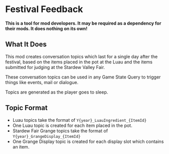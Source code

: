 # Festival Feedback

**This is a tool for mod developers. It may be required as a dependency for their mods. It does nothing on its own!**

## What It Does

This mod creates conversation topics which last for a single day after the festival, based on the items placed in the pot at the Luau and the items submitted for judging at the Stardew Valley Fair.

These conversation topics can be used in any Game State Query to trigger things like events, mail or dialogue.

Topics are generated as the player goes to sleep.

## Topic Format
* Luau topics take the format of `Y{year}_LuauIngredient_{ItemId}`
* One Luau topic is created for each item placed in the pot.
* Stardew Fair Grange topics take the format of `Y{year}_GrangeDisplay_{ItemId}`
* One Grange Display topic is created for each display slot which contains an item.


